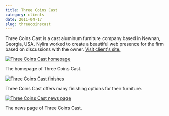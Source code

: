```yaml
---
title: Three Coins Cast
category: clients
date: 2011-04-17
slug: threecoinscast
---
```


Three Coins Cast is a cast aluminum furniture company based in Newnan, Georgia, USA. Nylira worked to create a beautiful web presence for the firm based on discussions with the owner. [Visit client's site.](http://threecoins.com/)

<div class="figure">
  <a href="../assets/images/projects/threecoinscast-01.png"><img src="../assets/images/projects/threecoinscast-01.png" alt="Three Coins Cast homepage"></a>
  <div class="figcaption">
    <p>The homepage of Three Coins Cast.</p>
  </div>
</div>

<div class="figure">
  <a href="../assets/images/projects/threecoinscast-02.png"><img src="../assets/images/projects/threecoinscast-02.png" alt="Three Coins Cast finishes"></a>
  <div class="figcaption">
    <p>Three Coins Cast offers many finishing options for their furniture.</p>
  </div>
</div>

<div class="figure">
  <a href="../assets/images/projects/threecoinscast-03.png"><img src="../assets/images/projects/threecoinscast-03.png" alt="Three Coins Cast news page"></a>
  <div class="figcaption">
    <p>The news page of Three Coins Cast.</p>
  </div>
</div>

